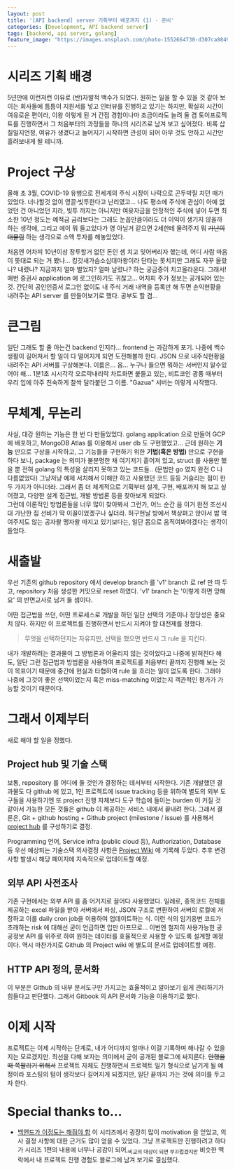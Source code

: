 ```yaml
---
layout: post
title: '[API backend] server 기획부터 배포까지 (1) - 준비'
categories: [Development, API backend server]
tags: [backend, api server, golang]
feature_image: "https://images.unsplash.com/photo-1552664730-d307ca884978?ixlib=rb-1.2.1&ixid=eyJhcHBfaWQiOjEyMDd9&auto=format"
---
```


<!-- more -->
# 시리즈 기획 배경

5년만에 이런저런 이유로 (반)자발적 백수가 되었다. 원하는 일을 할 수 있을 것 같아 보이는 회사들에 틈틈이 지원서를 넣고 인터뷰를 진행하고 있기는 하지만, 확실히 시간이 여유로운 편이라, 이왕 이렇게 된 거 간접 경험이나마 조금이라도 늘려 둘 겸 토이프로젝트를 진행하면서 그 처음부터의 과정들을 하나의 시리즈로 남겨 보고 싶어졌다. 비록 삽질일지언정, 여유가 생겼다고 늘어지기 시작하면 관성이 되어 아무 것도 안하고 시간만 흘려보내게 될 테니까.

# Project 구상

올해 초 3월, COVID-19 유행으로 전세계의 주식 시장이 나락으로 곤두박질 치던 때가 있었다. 너나할것 없이 영끌·빚투한다고 난리였고... 나도 평소에 주식에 관심이 아예 없었던 건 아니었던 지라, 빚투 까지는 아니지만 여윳자금을 안정적인 주식에 넣어 두면 최소한 10년 정도는 예적금 금리보다는 그래도 눈꼽만큼이라도 더 이익이 생기지 않을까 하는 생각에, 그리고 에이 뭐 들고있다가 영 아닐거 같으면 2세한테 물려주지 뭐 ~~가난의 대물림~~ 하는 생각으로 소액 투자를 해놓았었다.

처음엔 어차피 10년이상 장투할거 없던 돈인 셈 치고 잊어버리자 했는데, 어디 사람 마음이 뜻대로 되는 거 봤나... 킹갓새가슴소심대마왕이라 단타는 못치지만 그래도 자꾸 올랐나? 내렸나? 지금까지 얼마 벌었지? 얼마 날렸나? 하는 궁금증이 치고올라온다. 그래서! 매번 증권사 application 에 로그인하기도 귀찮고... 어차피 주가 정보는 공개되어 있는 것. 간단히 공인인증서 로그인 없이도 내 주식 거래 내역을 등록만 해 두면 손익현황을 내려주는 API server 를 만들어보기로 했다. 공부도 할 겸...

# 큰그림

일단 그래도 할 줄 아는건 backend 인지라... frontend 는 과감하게 포기. 나중에 백수생활이 길어져서 할 일이 다 떨어지게 되면 도전해볼까 한다. JSON 으로 내주식현황을 내려주는 API 서버를 구상해본다. 이름은... 음... 누구나 들으면 뭐하는 서버인지 알수있어야 해... 1분1초 시시각각 오르락내리락 차트화면 붙들고 있는, 비트코인 광풍 때부터 우리 입에 아주 친숙하게 찰싹 달라붙던 그 이름. "Gazua" 서버는 이렇게 시작했다.

# 무체계, 무논리

사실, 대강 원하는 기능은 한 번 다 만들었었다. golang application 으로 만들어 GCP 에 배포하고, MongoDB Atlas 를 이용해서 user db 도 구현했었고... 근데 원하는 **기능** 만으로 구상을 시작하고, 그 기능들을 구현하기 위한 **기법(혹은 방법)** 만으로 구현을 하다 보니, package 는 의미가 불분명한 채 여기저기 흩어져 있고, struct 를 사용만 했을 뿐 전혀 golang 의 특성을 살리지 못하고 있는 코드들.. (문법만 go 였지 완전 C 나 다름없었다) 그냥저냥 예제 서치해서 이해만 하고 사용했던 코드 등등 거슬리는 점이 한두 가지가 아니더라. 그래서 좀 더 체계적으로 기획부터 설계, 구현, 배포까지 해 보고 싶어졌고, 다양한 설계 접근법, 개발 방법론 등을 찾아보게 되었다.  
그런데 이론적인 방법론들을 너무 많이 찾아봐서 그런가, 어느 순간 음 이거 완전 조선시대 가난한 집 선비가 딱 이꼴이었겠구나 싶더라. 허구헌날 방에서 책상펴고 앉아서 밥 먹여주지도 않는 공자왈 맹자왈 따지고 있기보다는, 일단 몸으로 움직여봐야겠다는 생각이 들었다.

# 새출발

우선 기존의 github repository 에서 develop branch 를 'v1' branch 로 ref 만 따 두고,  repository 처음 생성한 커밋으로 reset 하였다. 'v1' branch 는 '이렇게 하면 망해요' 의 반면교사로 남겨 둘 셈이다.

어떤 접근법을 쓰던, 어떤 프로세스로 개발을 하던 일단 선택의 기준이나 정당성은 중요치 않다. 하지만 이 프로젝트를 진행하면서 반드시 지켜야 할 대전제를 정했다.

> 무엇을 선택하던지는 자유지만, 선택을 했으면 반드시 그 rule 을 지킨다.

내가 개발하려는 결과물이 그 방법론과 어울리지 않는 것이었다고 나중에 밝혀진다 해도, 일단 그런 접근법과 방법론을 사용하여 프로젝트를 처음부터 끝까지 진행해 보는 것이 목표이기 때문에 중간에 현실과 타협하여 rule 을 흐리는 일이 없도록 한다. 그래야 나중에 그것이 좋은 선택이었는지 혹은 miss-matching 이었는지 객관적인 평가가 가능할 것이기 때문이다.

# 그래서 이제부터

새로 해야 할 일을 정했다.

## Project hub 및 기술 스택

보통, repository 를 어디에 둘 것인가 결정하는 데서부터 시작한다. 기존 개발했던 결과물도 다 github 에 있고, 1인 프로젝트에 issue tracking 등을 위하여 별도의 외부 도구들을 사용하기엔 또 project 진행 자체보다 도구 학습에 들이는 burden 이 커질 것 같아서 가능한 모든 것들은 github 이 제공하는 서비스 내에서 끝내려 한다. 그래서 결론은, Git + github hosting + Github project (milestone / issue) 를 사용해서 [project hub](https://github.com/aiceru/Gazua/projects/3) 를 구성하기로 결정.

Programming 언어, Service infra (public cloud 등), Authorization, Database 등 우선 예상되는 기술스택 의사결정 사항은 [Project Wiki](https://github.com/aiceru/Gazua/wiki/%EA%B0%9C%EB%B0%9C-%ED%94%84%EB%A1%9C%EC%84%B8%EC%8A%A4-%EB%B0%8F-%EA%B0%9C%EB%B0%9C%ED%99%98%EA%B2%BD-%EC%9D%98%EC%82%AC%EA%B2%B0%EC%A0%95) 에 기록해 두었다. 추후 변경사항 발생시 해당 페이지에 지속적으로 업데이트할 예정.

## 외부 API 사전조사

기존 구현에서는 외부 API 를 좀 어거지로 끌어다 사용했었다. 일례로, 종목코드 전체를 제공하는 excel 파일을 받아 서버에서 파싱, JSON 구조로 변환하여 서버의 로컬에 저장하고 이를 daily cron job을 이용하여 업데이트하는 식. 이런 식의 임기응변 코드가 초래하는 risk 에 대해선 굳이 언급하면 입만 아프므로... 이번엔 철저히 사용가능한 공공정보 API 를 위주로 하여 원하는 데이터를 효율적으로 사용할 수 있도록 설계할 예정이다. 역시 마찬가지로 Github 의 Project wiki 에 별도의 문서로 업데이트할 예정.

## HTTP API 정의, 문서화

이 부분은 Github 의 내부 문서도구만 가지고는 효율적이고 알아보기 쉽게 관리하기가 힘들다고 판단했다. 그래서 Gitbook 의 API 문서화 기능을 이용하기로 했다.

# 이제 시작

프로젝트는 이제 시작하는 단계로, 내가 어디까지 얼마나 이걸 기록하며 해나갈 수 있을지는 모르겠지만. 최선을 다해 보자는 의미에서 굳이 공개된 블로그에 싸지른다. ~~안했을때 쪽팔리기 위해서~~ 프로젝트 자체도 진행하면서 프로젝트 일기 형식으로 남기게 될 예정이라 포스팅의 텀이 생각보다 길어지게 되겠지만, 일단 끝까지 가는 것에 의미를 두고자 한다.

# Special thanks to...
- [백엔드가 이정도는 해줘야 함](https://velog.io/@city7310/%EB%B0%B1%EC%97%94%EB%93%9C%EA%B0%80-%EC%9D%B4%EC%A0%95%EB%8F%84%EB%8A%94-%ED%95%B4%EC%A4%98%EC%95%BC-%ED%95%A8-1.-%EC%BB%A8%ED%85%90%EC%B8%A0%EC%9D%98-%EB%8F%99%EA%B8%B0%EC%99%80-%EA%B0%9C%EC%9A%94) 이 시리즈에서 굉장히 많이 motivation 을 얻었고, 의사 결정 사항에 대한 근거도 많이 얻을 수 있었다. 그냥 프로젝트만 진행하려고 하다가 시리즈 1편의 내용에 너무나 공감이 되어,<sub>비교의 대상이 되면 부끄럽겠지만</sub> 비슷한 맥락에서 내 프로젝트 진행 경험도 블로그에 남겨 보기로 결심했다.